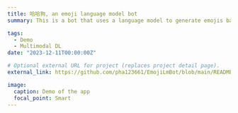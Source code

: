```yaml
---
title: 哈哈狗, an emoji language model bot
summary: This is a bot that uses a language model to generate emojis based on a given text or paragraph in Line.

tags:
  - Demo
  - Multimodal DL
date: "2023-12-11T00:00:00Z"

# Optional external URL for project (replaces project detail page).
external_link: https://github.com/pha123661/EmojiLmBot/blob/main/README-EN.md

image:
  caption: Demo of the app
  focal_point: Smart
---
```

